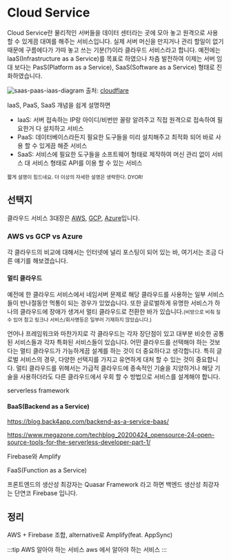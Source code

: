 # Cloud Service

Cloud Service란 물리적인 서버들을 데이터 센터라는 곳에 모아 놓고 원격으로 사용 할 수 있게끔 대여를 해주는 서비스입니다. 실제 서버 머신을 만지거나 관리 할일이 없기 때문에 구름에다가 가따 놓고 쓰는 기분(?)이라 클라우드 서비스라고 합니다. 예전에는 IaaS(Infrastructure as a Service)를 목표로 하였으나 차츰 발전하여 이제는 서버 임대 보다는 PasS(Platform as a Service), SaaS(Software as a Service) 형태로 진화하였습니다.

![saas-paas-iaas-diagram](/img/wedev/saas-paas-iaas-diagram.svg)
<span class="ref">출처: [cloudflare](https://www.cloudflare.com/learning/serverless/glossary/platform-as-a-service-paas/)</span>

IaaS, PaaS, SaaS 개념을 쉽게 설명하면

* IaaS: 서버 접속하는 IP랑 아이디/비번만 꼴랑 알려주고 직접 원격으로 접속하여 필요한거 다 설치하고 서비스
* PaaS: 데이터베이스라든지 필요한 도구들을 미리 설치해주고 최적화 되어 바로 사용 할 수 있게끔 해준 서비스
* SaaS: 서비스에 필요한 도구들을 소프트웨어 형태로 제작하여 머신 관리 없이 서비스 대 서비스 형태로 API를 이용 할 수 있는 서비스

<small>짧게 설명이 힘드네요. 더 이상의 자세한 설명은 생략한다. DYOR!</small>

## 선택지

클라우드 서비스 3대장은 [AWS](https://aws.amazon.com/), [GCP](https://cloud.google.com/), [Azure](https://azure.microsoft.com/)입니다.

### AWS vs GCP vs Azure

각 클라우드의 비교에 대해서는 인터넷에 널리 포스팅이 되어 있는 바, 여기서는 조금 다른 얘기를 해보겠습니다.

#### 멀티 클라우드

예전에 한 클라우드 서비스에서 네임서버 문제로 해당 클라우드를 사용하는 일부 서비스들이 반나절동안 먹통이 되는 경우가 있었습니다. 또한 글로벌하게 유명한 서비스가 하나의 클라우드에 장애가 생겨서 멀티 클라우드로 전환한 바가 있습니다.<small>(비방으로 비춰 질수 있어 참고 링크나 서비스/회사명등은 일부러 기재하지 않았습니다.)</small>

언어나 프레임워크와 마찬가지로 각 클라우드는 각자 장단점이 있고 대부분 비슷한 공통된 서비스들과 각자 특화된 서비스들이 있습니다. 어떤 클라우드를 선택해야 하는 것보다는 멀티 클라우드가 가능하게끔 설계를 하는 것이 더 중요하다고 생각합니다. 특히 글로벌 서비스의 경우, 다양한 선택지를 가지고 유연하게 대처 할 수 있는 것이 중요합니다. 멀티 클라우드를 위해서는 가급적 클라우드에 종속적인 기술을 지양하거나 해당 기술을 사용하더라도 다른 클라우드에서 우회 할 수 방법으로 서비스를 설계해야 합니다.

serverless framework



#### BaaS(Backend as a Service)

https://blog.back4app.com/backend-as-a-service-baas/


https://www.megazone.com/techblog_20200424_opensource-24-open-source-tools-for-the-serverless-developer-part-1/

Firebase와 Amplify

FaaS(Function as a Service)

프론트엔드의 생산성 최강자는 Quasar Framework 라고 하면 백엔드 생산성 최강자는 단연코 Firebase 입니다.

## 정리

AWS + Firebase 조합, alternative로 Amplify(feat. AppSync)


:::tip AWS 알아야 하는 서비스
aws 에서 알아야 하는 서비스
:::

